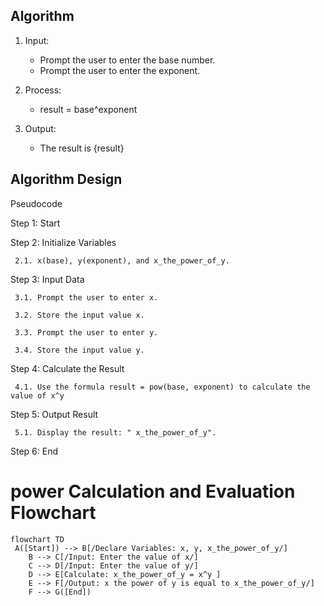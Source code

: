 ## Algorithm
1. Input:

     - Prompt the user to enter the base number.
     - Prompt the user to enter the exponent.
2. Process:
   
     - result = base^exponent

3. Output:

     - The result is {result}

## Algorithm Design
  Pseudocode
   
   
Step 1: Start

Step 2: Initialize Variables
     
     2.1. x(base), y(exponent), and x_the_power_of_y.

Step 3: Input Data

     3.1. Prompt the user to enter x.
     
     3.2. Store the input value x.
     
     3.3. Prompt the user to enter y.
     
     3.4. Store the input value y.

Step 4: Calculate the Result
     
     4.1. Use the formula result = pow(base, exponent) to calculate the value of x^y

Step 5: Output Result
     
     5.1. Display the result: " x_the_power_of_y".


Step 6: End

# power Calculation and Evaluation Flowchart

```mermaid
flowchart TD
 A([Start]) --> B[/Declare Variables: x, y, x_the_power_of_y/]
    B --> C[/Input: Enter the value of x/]
    C --> D[/Input: Enter the value of y/]
    D --> E[Calculate: x_the_power_of_y = x^y ]
    E --> F[/Output: x the power of y is equal to x_the_power_of_y/]
    F --> G([End])
